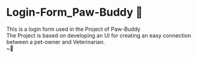 # Login-Form_Paw-Buddy 🐯
This is a login form used in the Project of Paw-Buddy 
<br>
The Project is based on developing an UI for creating an easy connection between a pet-owner and Veterinarian.
<br>
~🐾
